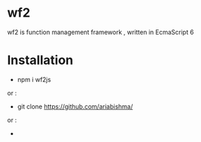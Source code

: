 # wf2
wf2 is function management framework  ,  written in EcmaScript 6 

# Installation
  - npm i wf2js
  
or :   
  - git clone https://github.com/ariabishma/
  
or :   
  - <script type="text/javascript" src="https://cdn.rawgit.com/ariabishma/wf2js/fcdf11a2/wf2.js"></script>
